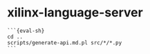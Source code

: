 # xilinx-language-server

````{eval-rst}
```{eval-sh}
cd ..
scripts/generate-api.md.pl src/*/*.py
```
````
